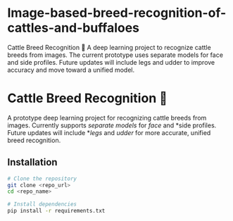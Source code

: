 # Image-based-breed-recognition-of-cattles-and-buffaloes
Cattle Breed Recognition 🐄  A deep learning project to recognize cattle breeds from images. The current prototype uses separate models for face and side profiles. Future updates will include legs and udder to improve accuracy and move toward a unified model. 
# Cattle Breed Recognition 🐄

A prototype deep learning project for recognizing cattle breeds from images. Currently supports *separate models* for *face* and *side profiles. Future updates will include **legs* and *udder* for more accurate, unified breed recognition.  

## Installation

```bash
# Clone the repository
git clone <repo_url>
cd <repo_name>

# Install dependencies
pip install -r requirements.txt
